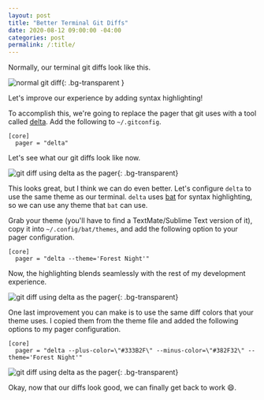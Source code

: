 ```yaml
---
layout: post
title: "Better Terminal Git Diffs"
date: 2020-08-12 09:00:00 -04:00
categories: post
permalink: /:title/
---
```


Normally, our terminal git diffs look like this.

![ normal git diff ](https://res.cloudinary.com/mhanberg/image/upload/v1597177346/normal-git-diff.png){: .bg-transparent }

Let's improve our experience by adding syntax highlighting!

To accomplish this, we're going to replace the pager that git uses with a tool called [delta](https://github.com/dandavison/delta). Add the following to `~/.gitconfig`.

```
[core]
  pager = "delta"
```

Let's see what our git diffs look like now.

![git diff using delta as the pager](https://res.cloudinary.com/mhanberg/image/upload/v1597174958/git-diff-delta.png){: .bg-transparent}

This looks great, but I think we can do even better. Let's configure `delta` to use the same theme as our terminal. `delta` uses [bat](https://github.com/sharkdp/bat/) for syntax highlighting, so we can use any theme that `bat` can use.

Grab your theme (you'll have to find a TextMate/Sublime Text version of it), copy it into `~/.config/bat/themes`, and add the following option to your pager configuration.

```
[core]
  pager = "delta --theme='Forest Night'"
```

Now, the highlighting blends seamlessly with the rest of my development experience.

![git diff using delta as the pager](https://res.cloudinary.com/mhanberg/image/upload/v1597175033/delta-git-diff-with-theme.png){: .bg-transparent}

One last improvement you can make is to use the same diff colors that your theme uses. I copied them from the theme file and added the following options to my pager configuration.

```
[core]
  pager = "delta --plus-color=\"#333B2F\" --minus-color=\"#382F32\" --theme='Forest Night'"
```

![git diff using delta as the pager](https://res.cloudinary.com/mhanberg/image/upload/v1597175171/delta-git-diff-with-theme-with-diff-color.png){: .bg-transparent}

Okay, now that our diffs look good, we can finally get back to work 😄.
